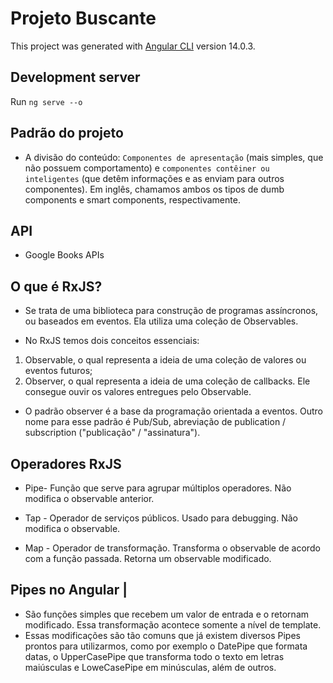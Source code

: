 # Projeto Buscante

This project was generated with [Angular CLI](https://github.com/angular/angular-cli) version 14.0.3.

## Development server

Run `ng serve --o` 

## Padrão do projeto

- A divisão do conteúdo: `Componentes de apresentação` (mais simples, que não possuem comportamento) e `componentes contêiner ou inteligentes` (que detêm informações e as enviam para outros componentes). Em inglês, chamamos ambos os tipos de dumb components e smart components, respectivamente.

## API

- Google Books APIs


## O que é RxJS?

- Se trata de uma biblioteca para construção de programas assíncronos, ou baseados em eventos. Ela utiliza uma coleção de Observables.

- No RxJS temos dois conceitos essenciais:

1. Observable, o qual representa a ideia de uma coleção de valores ou eventos futuros;
2. Observer, o qual representa a ideia de uma coleção de callbacks. Ele consegue ouvir os valores entregues pelo Observable.

- O padrão observer é a base da programação orientada a eventos. Outro nome para esse padrão é Pub/Sub, abreviação de publication / subscription ("publicação" / "assinatura").

## Operadores RxJS

- Pipe- Função que serve para agrupar múltiplos operadores. Não modifica o observable anterior.

- Tap - Operador de serviços públicos. Usado para debugging. Não modifica o observable.

- Map - Operador de transformação. Transforma o observable de acordo com a função passada. Retorna um observable modificado.


## Pipes no Angular |

- São funções simples que recebem um valor de entrada e o retornam modificado. Essa transformação acontece somente a nível de template.
- Essas modificações são tão comuns que já existem diversos Pipes prontos para utilizarmos, como por exemplo o DatePipe que formata datas, o UpperCasePipe que transforma todo o texto em letras maiúsculas e LoweCasePipe em minúsculas, além de outros.

